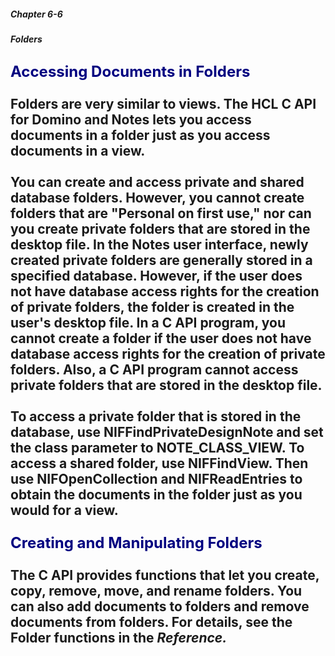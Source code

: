 ##### Chapter 6-6
##### Folders

<b><font size="5" color="#000080">Accessing Documents in Folders</font></b><br>
<br>
Folders are very similar to views. The HCL C API for Domino and Notes lets you access documents in a folder just as you access documents in a view.<br>
 <br>
You can create and access private and shared database folders. However, you cannot create folders that are &quot;Personal on first use,&quot; nor can you create private folders that are stored in the desktop file. In the Notes user interface, newly created private folders are generally stored in a specified database. However, if the user does not have database access rights for the creation of private folders, the folder is created in the user's desktop file. In a C API program, you cannot create a folder if the user does not have database access rights for the creation of private folders. Also, a C API program cannot access private folders that are stored in the desktop file.<br>
<br>
To access a private folder that is stored in the database, use NIFFindPrivateDesignNote and set the class parameter to NOTE_CLASS_VIEW. To access a shared folder, use NIFFindView. Then use NIFOpenCollection and NIFReadEntries to obtain the documents in the folder just as you would for a view.<br>
<br>
<b><font size="5" color="#000080">Creating and Manipulating Folders</font></b><br>
<br>
The C API provides functions that let you create, copy, remove, move, and rename folders. You can also add documents to folders and remove documents from folders. For details, see the Folder functions in the <i>Reference.</i>
---
